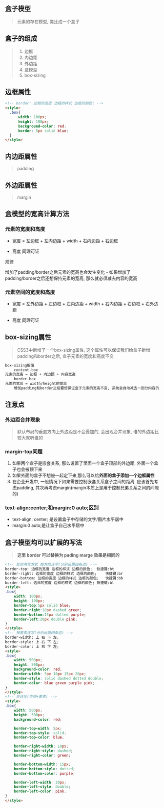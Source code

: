 ## 盒子模型

> 元素的存在模型, 类比成一个盒子

## 盒子的组成

> 1. 边框
> 2. 内边距
> 3. 外边距
> 4. 盒模型
> 5. box-sizing

## 边框属性

~~~html
<!-- border: 边框的宽度 边框的样式 边框的颜色; -->
<style>
  .box{
      width: 100px;
      height: 100px;
      background-color: red;
      border: 5px solid blue;
  }
</style>
~~~



## 内边距属性

> padding 

## 外边距属性

> margin 

## 盒模型的宽高计算方法

### 元素的宽度和高度

- 宽度 = 左边框 + 左内边距 + width + 右内边距 + 右边框

- 高度 同理可证

规律

增加了padding/border之后元素的宽高也会发生变化
 \- 如果增加了padding/border之后还想保持元素的宽高, 那么就必须减去内容的宽高

### 元素空间的宽度和高度

- 宽度 = 左外边距 + 左边框 + 左内边距 + width + 右内边距 + 右边框 + 右外边距

- 高度 同理可证

## box-sizing属性

> CSS3中新增了一个box-sizing属性, 这个属性可以保证我们给盒子新增padding和border之后, 盒子元素的宽度和高度不变

~~~html
box-sizing取值
	content-box
元素的宽高 = 边框 + 内边距 + 内容宽高
	border-box
元素的宽高 = width/height的宽高
	增加padding和border之后要想保证盒子元素的宽高不变, 系统会自动减去一部分内容的宽度和高度
~~~





##  注意点

### 外边距合并现象

> 默认布局的垂直方向上外边距是不会叠加的, 会出现合并现象, 谁的外边距比较大就听谁的

### margin-top问题

1. 如果两个盒子是嵌套关系, 那么设置了里面一个盒子顶部的外边距, 外面一个盒子也会被顶下来
2. 如果外面的盒子不想被一起定下来,那么可以给**外面的盒子添加一个边框属性**
3. 在企业开发中, 一般情况下如果需要控制嵌套关系盒子之间的距离, 应该首先考虑padding, 其次再考虑margin(margin本质上是用于控制兄弟关系之间的间隙的)

### text-align:center;和margin:0 auto;区别

- text-align: center; 是设置盒子中存储的文字/图片水平居中
- margin:0 auto;是让盒子自己水平居中

## 盒子模型均可以扩展的写法

> **这里 border 可以替换为 pading marge 效果是相同的**

~~~html
<!-- 其他书写方式 按方向连写(分别设置四条边) -->
border-top: 边框的宽度 边框的样式 边框的颜色;  快捷键:bt
border-right: 边框的宽度 边框的样式 边框的颜色;	快捷键:br
border-bottom: 边框的宽度 边框的样式 边框的颜色;	快捷键:bb
border-left: 边框的宽度 边框的样式 边框的颜色;	快捷键:bl
<style>
.box{
    width: 100px;
    height: 100px;
    border-top:5px solid blue;
    border-right:10px dashed green;
    border-bottom:15px dotted purple;
    border-left:20px double pink;
}
</style>
<!-- 按要素连写(分别设置四条边) -->
border-width: 上 右 下 左;
border-style: 上 右 下 左;
border-color: 上 右 下 左;
<style>
.box{
    width: 500px;
    height: 500px;
    background-color: red;
    border-width: 5px 10px 15px 20px;
    border-style: solid dashed dotted double;
    border-color: blue green purple pink;
}
</style>
<!-- 非连写(方向+要素) -->
<style>
.box{
    width: 500px;
    height: 500px;
    background-color: red;

    border-top-width: 5px;
    border-top-style: solid;
    border-top-color: blue;

    border-right-width: 10px;
    border-right-style: dashed;
    border-right-color: green;

    border-bottom-width: 15px;
    border-bottom-style: dotted;
    border-bottom-color: purple;

    border-left-width: 20px;
    border-left-style: double;
    border-left-color: pink;
}
</style>
~~~

